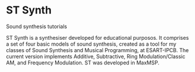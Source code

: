 # ST Synth
Sound synthesis tutorials

ST Synth is a synthesiser developed for educational purposos. It comprises a set of four basic models of sound synthesis, created as a tool for my classes of Sound Synthesis and Musical Programming, at ESART-IPCB.
The current version implements Additive, Subtractive, Ring Modulation/Classic AM, and Frequency Modulation.
ST was developed in MaxMSP.
